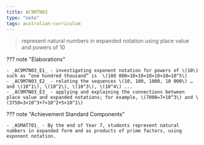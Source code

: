 ```yaml
---
title: AC9M7N03
type: "note"
tags: australian-curriculum
---
```




> represent natural numbers in expanded notation using place value and powers of 10

??? note "Elaborations"

	- _AC9M7N03_E1_ - investigating exponent notation for powers of \(10\) such as “one hundred thousand” is  \(100 000=10×10×10×10×10=10^5\)
	- _AC9M7N03_E2_ - relating the sequences \(10, 100, 1000, 10 000\) … and \(10^1\), \(10^2\), \(10^3\), \(10^4\) ...
	- _AC9M7N03_E3_ - applying and explaining the connections between place value and expanded notations; for example, \(7000=7×10^3\) and \(3750=3×10^3+7×10^2+5×10^1\)
??? note "Achievement Standard Components"

	- _ASMAT701_ - By the end of Year 7, students represent natural numbers in expanded form and as products of prime factors, using exponent notation.


